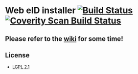 # Web eID installer [![Build Status](https://travis-ci.org/hwcrypto/hwcrypto-native.svg?branch=master)](https://travis-ci.org/hwcrypto/hwcrypto-native) [![Coverity Scan Build Status](https://scan.coverity.com/projects/11786/badge.svg)](https://scan.coverity.com/projects/hwcrypto-hwcrypto-native)

## Please refer to the [wiki](https://github.com/hwcrypto/hwcrypto-native/wiki) for some time!

## License
* [LGPL 2.1](https://www.gnu.org/licenses/old-licenses/lgpl-2.1.en.html)
